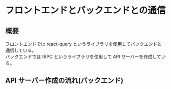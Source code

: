 # フロントエンドとバックエンドとの通信

## 概要

フロントエンドでは react-query というライブラリを使用してバックエンドと通信している。  
バックエンドでは tRPC というライブラリを使用して API サーバーを作成している。

## API サーバー作成の流れ(バックエンド)

```typescript

```
